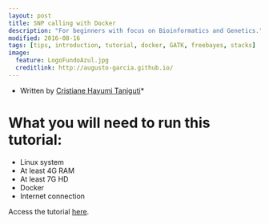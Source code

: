 ```yaml
---
layout: post
title: SNP calling with Docker
description: "For beginners with focus on Bioinformatics and Genetics."
modified: 2016-08-16
tags: [tips, introduction, tutorial, docker, GATK, freebayes, stacks]
image:
  feature: LogoFundoAzul.jpg
  creditlink: http://augusto-garcia.github.io/
---
```


* Written by [Cristiane Hayumi Taniguti](https://cristianetaniguti.github.io/)*

# What you will need to run this tutorial:

* Linux system
* At least 4G RAM
* At least 7G HD
* Docker
* Internet connection

Access the tutorial [here](https://cristianetaniguti.github.io/htmls/snpcalling_pipelines.html).